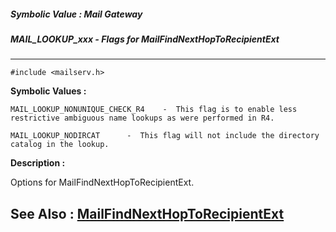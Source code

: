 ##### Symbolic Value : Mail Gateway
##### MAIL_LOOKUP_xxx - Flags for MailFindNextHopToRecipientExt
---
```
#include <mailserv.h>
```

**Symbolic Values :**

	MAIL_LOOKUP_NONUNIQUE_CHECK_R4	  -  This flag is to enable less restrictive ambiguous name lookups as were performed in R4.

	MAIL_LOOKUP_NODIRCAT	  -  This flag will not include the directory catalog in the lookup.


**Description :**

Options for MailFindNextHopToRecipientExt.


**See Also :**
[MailFindNextHopToRecipientExt](/domino-c-api-docs/reference/Func/MailFindNextHopToRecipientExt)
---
